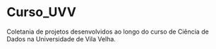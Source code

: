 # Curso_UVV
Coletania de projetos desenvolvidos ao longo do curso de Ciência de Dados na Universidade de Vila Velha.
